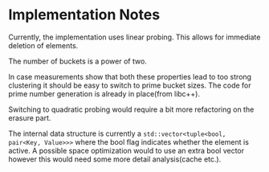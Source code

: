 Implementation Notes
===
Currently, the implementation uses linear probing. This allows for immediate deletion of elements. 

The number of buckets is a power of two.

In case measurements show that both these properties lead to too strong clustering it should be easy to switch to prime bucket sizes. The code for prime number generation is already in place(from libc++).

Switching to quadratic probing would require a bit more refactoring on the erasure part.

The internal data structure is currently a `std::vector<tuple<bool, pair<Key, Value>>>` where the bool flag indicates whether the element is active. A possible space optimization would to use an extra bool vector however this would need some more detail analysis(cache etc.). 
